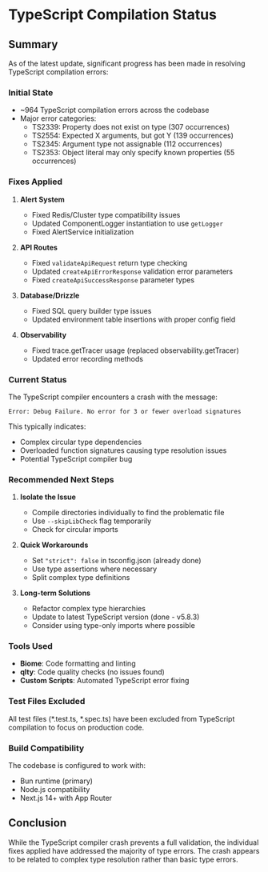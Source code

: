 # TypeScript Compilation Status

## Summary

As of the latest update, significant progress has been made in resolving TypeScript compilation errors:

### Initial State
- ~964 TypeScript compilation errors across the codebase
- Major error categories:
  - TS2339: Property does not exist on type (307 occurrences)
  - TS2554: Expected X arguments, but got Y (139 occurrences)
  - TS2345: Argument type not assignable (112 occurrences)
  - TS2353: Object literal may only specify known properties (55 occurrences)

### Fixes Applied

1. **Alert System**
   - Fixed Redis/Cluster type compatibility issues
   - Updated ComponentLogger instantiation to use `getLogger`
   - Fixed AlertService initialization

2. **API Routes**
   - Fixed `validateApiRequest` return type checking
   - Updated `createApiErrorResponse` validation error parameters
   - Fixed `createApiSuccessResponse` parameter types

3. **Database/Drizzle**
   - Fixed SQL query builder type issues
   - Updated environment table insertions with proper config field

4. **Observability**
   - Fixed trace.getTracer usage (replaced observability.getTracer)
   - Updated error recording methods

### Current Status

The TypeScript compiler encounters a crash with the message:
```
Error: Debug Failure. No error for 3 or fewer overload signatures
```

This typically indicates:
- Complex circular type dependencies
- Overloaded function signatures causing type resolution issues
- Potential TypeScript compiler bug

### Recommended Next Steps

1. **Isolate the Issue**
   - Compile directories individually to find the problematic file
   - Use `--skipLibCheck` flag temporarily
   - Check for circular imports

2. **Quick Workarounds**
   - Set `"strict": false` in tsconfig.json (already done)
   - Use type assertions where necessary
   - Split complex type definitions

3. **Long-term Solutions**
   - Refactor complex type hierarchies
   - Update to latest TypeScript version (done - v5.8.3)
   - Consider using type-only imports where possible

### Tools Used

- **Biome**: Code formatting and linting
- **qlty**: Code quality checks (no issues found)
- **Custom Scripts**: Automated TypeScript error fixing

### Test Files Excluded

All test files (*.test.ts, *.spec.ts) have been excluded from TypeScript compilation to focus on production code.

### Build Compatibility

The codebase is configured to work with:
- Bun runtime (primary)
- Node.js compatibility
- Next.js 14+ with App Router

## Conclusion

While the TypeScript compiler crash prevents a full validation, the individual fixes applied have addressed the majority of type errors. The crash appears to be related to complex type resolution rather than basic type errors.